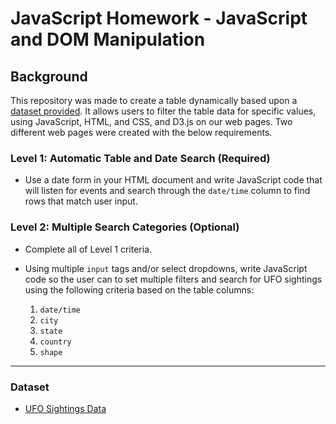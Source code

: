 # JavaScript Homework - JavaScript and DOM Manipulation

## Background
This repository was made to create a table dynamically based upon a [dataset provided](StarterCode/static/js/data.js). It allows users to filter the table data for specific values, using JavaScript, HTML, and CSS, and D3.js on our web pages.  Two different web pages were created with the below requirements. 

### Level 1: Automatic Table and Date Search (Required)

* Use a date form in your HTML document and write JavaScript code that will listen for events and search through the `date/time` column to find rows that match user input.

### Level 2: Multiple Search Categories (Optional)

* Complete all of Level 1 criteria.

* Using multiple `input` tags and/or select dropdowns, write JavaScript code so the user can to set multiple filters and search for UFO sightings using the following criteria based on the table columns:

  1. `date/time`
  2. `city`
  3. `state`
  4. `country`
  5. `shape`

- - -

### Dataset

* [UFO Sightings Data](StarterCode/static/js/data.js)

